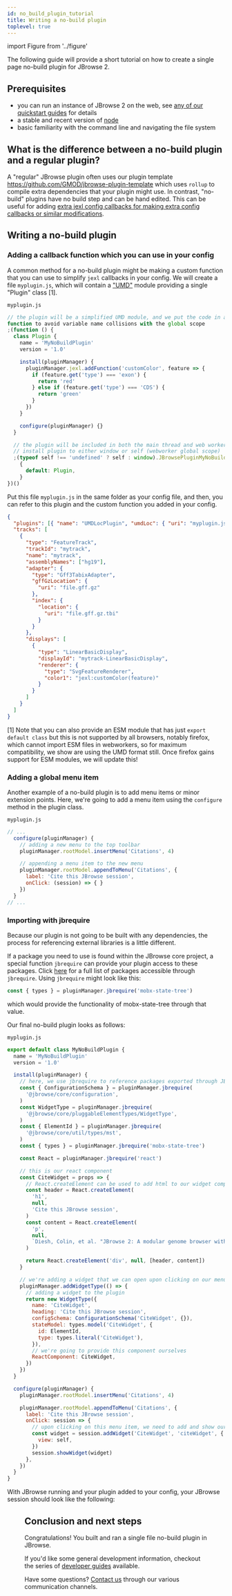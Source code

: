 ```yaml
---
id: no_build_plugin_tutorial
title: Writing a no-build plugin
toplevel: true
---
```


import Figure from '../figure'

The following guide will provide a short tutorial on how to create a single page
no-build plugin for JBrowse 2.

## Prerequisites

- you can run an instance of JBrowse 2 on the web, see
  [any of our quickstart guides](/docs/quickstart_web) for details
- a stable and recent version of [node](https://nodejs.org/en/)
- basic familiarity with the command line and navigating the file system

## What is the difference between a no-build plugin and a regular plugin?

A "regular" JBrowse plugin often uses our plugin template
https://github.com/GMOD/jbrowse-plugin-template which uses `rollup` to compile
extra dependencies that your plugin might use. In contrast, "no-build" plugins
have no build step and can be hand edited. This can be useful for adding
[extra jexl config callbacks for making extra config callbacks or similar modifications](/docs/config_guides/customizing_feature_colors/).

## Writing a no-build plugin

### Adding a callback function which you can use in your config

A common method for a no-build plugin might be making a custom function that you
can use to simplify `jexl` callbacks in your config. We will create a file
`myplugin.js`, which will contain a ["UMD"](https://github.com/umdjs/umd) module
providing a single "Plugin" class [1].

`myplugin.js`

```js
// the plugin will be a simplified UMD module, and we put the code in a
function to avoid variable name collisions with the global scope
;(function () {
  class Plugin {
    name = 'MyNoBuildPlugin'
    version = '1.0'

    install(pluginManager) {
      pluginManager.jexl.addFunction('customColor', feature => {
        if (feature.get('type') === 'exon') {
          return 'red'
        } else if (feature.get('type') === 'CDS') {
          return 'green'
        }
      })
    }

    configure(pluginManager) {}
  }

  // the plugin will be included in both the main thread and web worker, so
  // install plugin to either window or self (webworker global scope)
  ;(typeof self !== 'undefined' ? self : window).JBrowsePluginMyNoBuildPlugin =
    {
      default: Plugin,
    }
})()
```

Put this file `myplugin.js` in the same folder as your config file, and then,
you can refer to this plugin and the custom function you added in your config.

```json
{
  "plugins": [{ "name": "UMDLocPlugin", "umdLoc": { "uri": "myplugin.js" } }],
  "tracks": [
    {
      "type": "FeatureTrack",
      "trackId": "mytrack",
      "name": "mytrack",
      "assemblyNames": ["hg19"],
      "adapter": {
        "type": "Gff3TabixAdapter",
        "gffGzLocation": {
          "uri": "file.gff.gz"
        },
        "index": {
          "location": {
            "uri": "file.gff.gz.tbi"
          }
        }
      },
      "displays": [
        {
          "type": "LinearBasicDisplay",
          "displayId": "mytrack-LinearBasicDisplay",
          "renderer": {
            "type": "SvgFeatureRenderer",
            "color1": "jexl:customColor(feature)"
          }
        }
      ]
    }
  ]
}
```

[1] Note that you can also provide an ESM module that has just
`export default class` but this is not supported by all browsers, notably
firefox, which cannot import ESM files in webworkers, so for maximum
compatibility, we show are using the UMD format still. Once firefox gains
support for ESM modules, we will update this!

### Adding a global menu item

Another example of a no-build plugin is to add menu items or minor extension
points. Here, we're going to add a menu item using the `configure` method in the
plugin class.

`myplugin.js`

```js
// ...
  configure(pluginManager) {
    // adding a new menu to the top toolbar
    pluginManager.rootModel.insertMenu('Citations', 4)

    // appending a menu item to the new menu
    pluginManager.rootModel.appendToMenu('Citations', {
      label: 'Cite this JBrowse session',
      onClick: (session) => { }
    })
  }
// ...
```

### Importing with jbrequire

Because our plugin is not going to be built with any dependencies, the process
for referencing external libraries is a little different.

If a package you need to use is found within the JBrowse core project, a special
function `jbrequire` can provide your plugin access to these packages. Click
[here](https://github.com/GMOD/jbrowse-components/blob/main/packages/core/ReExports/list.ts)
for a full list of packages accessible through `jbrequire`. Using `jbrequire`
might look like this:

```js
const { types } = pluginManager.jbrequire('mobx-state-tree')
```

which would provide the functionality of mobx-state-tree through that value.

Our final no-build plugin looks as follows:

`myplugin.js`

```js
export default class MyNoBuildPlugin {
  name = 'MyNoBuildPlugin'
  version = '1.0'

  install(pluginManager) {
    // here, we use jbrequire to reference packages exported through JBrowse
    const { ConfigurationSchema } = pluginManager.jbrequire(
      '@jbrowse/core/configuration',
    )
    const WidgetType = pluginManager.jbrequire(
      '@jbrowse/core/pluggableElementTypes/WidgetType',
    )
    const { ElementId } = pluginManager.jbrequire(
      '@jbrowse/core/util/types/mst',
    )
    const { types } = pluginManager.jbrequire('mobx-state-tree')

    const React = pluginManager.jbrequire('react')

    // this is our react component
    const CiteWidget = props => {
      // React.createElement can be used to add html to our widget component
      const header = React.createElement(
        'h1',
        null,
        'Cite this JBrowse session',
      )
      const content = React.createElement(
        'p',
        null,
        `Diesh, Colin, et al. "JBrowse 2: A modular genome browser with views of synteny and structural variation. bioRxiv. 2022.`,
      )

      return React.createElement('div', null, [header, content])
    }

    // we're adding a widget that we can open upon clicking on our menu item
    pluginManager.addWidgetType(() => {
      // adding a widget to the plugin
      return new WidgetType({
        name: 'CiteWidget',
        heading: 'Cite this JBrowse session',
        configSchema: ConfigurationSchema('CiteWidget', {}),
        stateModel: types.model('CiteWidget', {
          id: ElementId,
          type: types.literal('CiteWidget'),
        }),
        // we're going to provide this component ourselves
        ReactComponent: CiteWidget,
      })
    })
  }

  configure(pluginManager) {
    pluginManager.rootModel.insertMenu('Citations', 4)

    pluginManager.rootModel.appendToMenu('Citations', {
      label: 'Cite this JBrowse session',
      onClick: session => {
        // upon clicking on this menu item, we need to add and show our new widget
        const widget = session.addWidget('CiteWidget', 'citeWidget', {
          view: self,
        })
        session.showWidget(widget)
      },
    })
  }
}
```

With JBrowse running and your plugin added to your config, your JBrowse session
should look like the following:

<Figure caption="Screenshot of a running JBrowse instance with the simple no build plugin added. Note our top level menu item has been added, and upon clicking it our widget opens." src="/img/no_build_final.png"/>

## Conclusion and next steps

Congratulations! You built and ran a single file no-build plugin in JBrowse.

If you'd like some general development information, checkout the series of
[developer guides](/docs/developer_guide) available.

Have some questions? [Contact us](/contact) through our various communication
channels.

